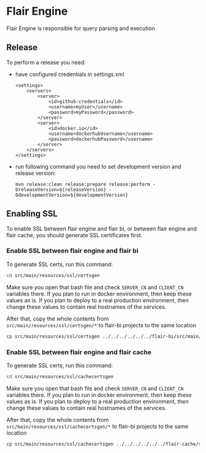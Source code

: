 # Flair Engine
Flair Engine is responsible for query parsing and execution


## Release

To perform a release you need:
*  have configured credentials in settings.xml

    ```
    <settings>  
        <servers>  
            <server>
                <id>github-credentials</id>  
                <username>myUser</username>  
                <password>myPassword</password>  
            </server>
            <server>
                <id>docker.io</id>
                <username>dockerhubUsername</username>
                <password>dockerhubPassword</username>
            </server>
        </servers>
    </settings>   
    ```
* run following command you need to set development version and release version:

   ``` 
   mvn release:clean release:prepare release:perform -DreleaseVersion=${releaseVersion} -DdevelopmentVersion=${developmentVersion}
   ```

## Enabling SSL
To enable SSL between flair engine and flair bi, or between flair engine and flair cache, you should generate SSL certificates first.

### Enable SSL between flair engine and flair bi 
To generate SSL certs, run this command:

```bash
cd src/main/resources/ssl/certsgen
```

Make sure you open that bash file and check `SERVER_CN` and `CLIENT_CN` variables there. If you plan to run in docker environment, then keep
these values as is. If you plan to deploy to a real production environment, then change these values to contain real hostnames of the services.

After that, copy the whole contents from `src/main/resources/ssl/certsgen/*` to flair-bi projects to the same location
```bash
cp src/main/resources/ssl/certsgen ../../../../../../flair-bi/src/main/resources/ssl/certsgen
``` 

### Enable SSL between flair engine and flair cache 
To generate SSL certs, run this command:

```bash
cd src/main/resources/ssl/cachecertsgen
```

Make sure you open that bash file and check `SERVER_CN` and `CLIENT_CN` variables there. If you plan to run in docker environment, then keep
these values as is. If you plan to deploy to a real production environment, then change these values to contain real hostnames of the services.

After that, copy the whole contents from `src/main/resources/ssl/cachecertsgen/*` to flair-bi projects to the same location
```bash
cp src/main/resources/ssl/cachecertsgen ../../../../../../flair-cache/src/main/resources/ssl/cachecertsgen
``` 
